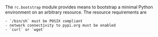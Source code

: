 
The `rc.bootstrap` module provides means to bootstrap a minimal Python
environment on an arbitrary resource.  The resource requirements are

    - `/bin/sh` must be POSIX compliant
    - network connectivity to pypi.org must be enabled
    - `curl` or `wget`


